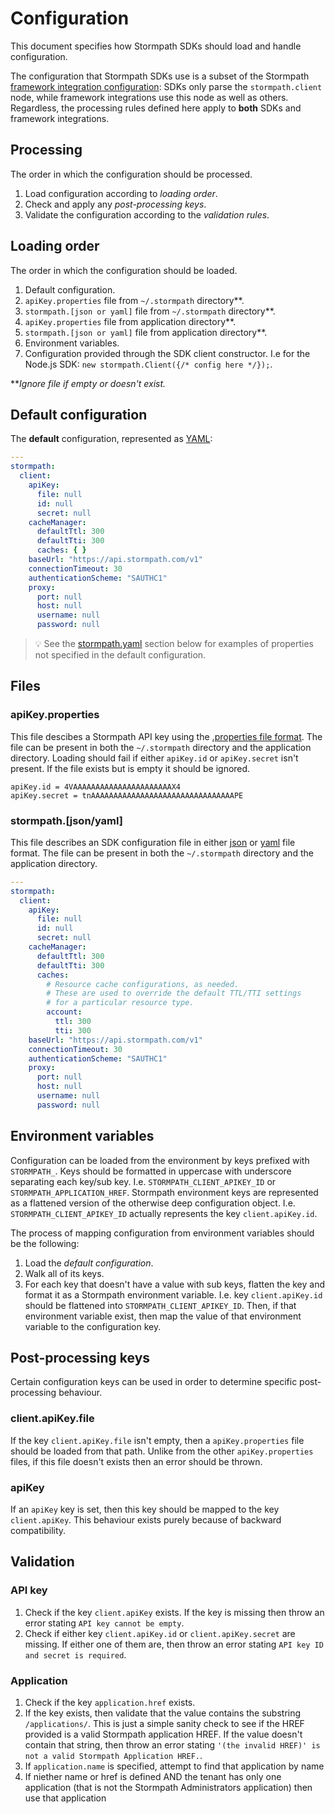 # Configuration

This document specifies how Stormpath SDKs should load and handle configuration.

The configuration that Stormpath SDKs use is a subset of the Stormpath [framework integration configuration](https://github.com/stormpath/stormpath-framework-spec/blob/master/example-config.yaml): SDKs only parse the `stormpath.client` node, while framework integrations use this node as well as others. Regardless, the processing rules defined here apply to **both** SDKs and framework integrations.

## Processing

The order in which the configuration should be processed.

1. Load configuration according to *loading order*.
2. Check and apply any *post-processing keys*.
3. Validate the configuration according to the *validation rules*.

## Loading order

The order in which the configuration should be loaded.

1. Default configuration.
2. `apiKey.properties` file from `~/.stormpath` directory**.
3. `stormpath.[json or yaml]` file from `~/.stormpath` directory**.
4. `apiKey.properties` file from application directory**.
5. `stormpath.[json or yaml]` file from application directory**.
6. Environment variables.
7. Configuration provided through the SDK client constructor. I.e for the Node.js SDK: `new stormpath.Client({/* config here */});`.

***Ignore file if empty or doesn't exist.*


## Default configuration

The **default** configuration, represented as [YAML](https://en.wikipedia.org/wiki/YAML):

```yaml
---
stormpath:
  client:
    apiKey:
      file: null
      id: null
      secret: null
    cacheManager:
      defaultTtl: 300
      defaultTti: 300
      caches: { }
    baseUrl: "https://api.stormpath.com/v1"
    connectionTimeout: 30
    authenticationScheme: "SAUTHC1"
    proxy:
      port: null
      host: null
      username: null
      password: null
```

> :bulb: See the [stormpath.yaml](#stormpathjsonyaml) section below for examples of properties not specified in the default configuration.

## Files

### apiKey.properties

This file descibes a Stormpath API key using the [.properties file format](https://en.wikipedia.org/wiki/.properties).
The file can be present in both the `~/.stormpath` directory and the application directory.
Loading should fail if either `apiKey.id` or `apiKey.secret` isn't present.
If the file exists but is empty it should be ignored.

```
apiKey.id = 4VAAAAAAAAAAAAAAAAAAAAAAX4
apiKey.secret = tnAAAAAAAAAAAAAAAAAAAAAAAAAAAAAAAAPE
```

### stormpath.[json/yaml]

This file describes an SDK configuration file in either [json](https://en.wikipedia.org/wiki/JSON) or [yaml](https://en.wikipedia.org/wiki/YAML) file format.
The file can be present in both the `~/.stormpath` directory and the application directory.

```yaml
---
stormpath:
  client:
    apiKey:
      file: null
      id: null
      secret: null
    cacheManager:
      defaultTtl: 300
      defaultTti: 300
      caches:
        # Resource cache configurations, as needed.
        # These are used to override the default TTL/TTI settings
        # for a particular resource type.
        account:
          ttl: 300
          tti: 300
    baseUrl: "https://api.stormpath.com/v1"
    connectionTimeout: 30
    authenticationScheme: "SAUTHC1"
    proxy:
      port: null
      host: null
      username: null
      password: null
```

## Environment variables

Configuration can be loaded from the environment by keys prefixed with `STORMPATH_`.
Keys should be formatted in uppercase with underscore separating each key/sub key. I.e. `STORMPATH_CLIENT_APIKEY_ID` or `STORMPATH_APPLICATION_HREF`.
Stormpath environment keys are represented as a flattened version of the otherwise deep configuration object. I.e. `STORMPATH_CLIENT_APIKEY_ID` actually represents the key `client.apiKey.id`.

The process of mapping configuration from environment variables should be the following:

1. Load the *default configuration*.
2. Walk all of its keys.
3. For each key that doesn't have a value with sub keys, flatten the key and format it as a Stormpath environment variable. I.e. key `client.apiKey.id` should be flattened into `STORMPATH_CLIENT_APIKEY_ID`. Then, if that environment variable exist, then map the value of that environment variable to the configuration key.

## Post-processing keys

Certain configuration keys can be used in order to determine specific post-processing behaviour.

### client.apiKey.file

If the key `client.apiKey.file` isn't empty, then a `apiKey.properties` file should be loaded from that path.
Unlike from the other `apiKey.properties` files, if this file doesn't exists then an error should be thrown.

### apiKey

If an `apiKey` key is set, then this key should be mapped to the key `client.apiKey`. This behaviour exists purely because of backward compatibility.

## Validation

### API key

1. Check if the key `client.apiKey` exists. If the key is missing then throw an error stating `API key cannot be empty`.
2. Check if either key `client.apiKey.id` or `client.apiKey.secret` are missing. If either one of them are, then throw an error stating `API key ID and secret is required`.

### Application

1. Check if the key `application.href` exists.
2. If the key exists, then validate that the value contains the substring `/applications/`. This is just a simple sanity check to see if the HREF provided is a valid Stormpath application HREF. If the value doesn't contain that string, then throw an error stating `'(the invalid HREF)' is not a valid Stormpath Application HREF.`.
3. If `application.name` is specified, attempt to find that application by name
4. If niether name or href is defined AND the tenant has only one application (that is not the Stormpath Administrators application) then use that application
